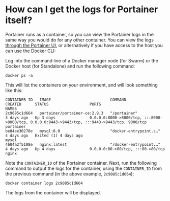# How can I get the logs for Portainer itself?

Portainer runs as a container, so you can view the Portainer logs in the same way you would do for any other container. You can view the logs [through the Portainer UI](../../user/docker/containers/logs.md), or alternatively if you have access to the host you can use the Docker CLI:

Log into the command line of a Docker manager node (for Swarm) or the Docker host (for Standalone) and run the following command:

```
docker ps -a
```

This will list the containers on your environment, and will look something like this:

```
CONTAINER ID   IMAGE                          COMMAND                  CREATED      STATUS                  PORTS                                                                                            NAMES
2c9085c1d664   portainer/portainer-ce:2.9.3   "/portainer"             3 days ago   Up 3 days               0.0.0.0:8000->8000/tcp, :::8000->8000/tcp, 0.0.0.0:9443->9443/tcp, :::9443->9443/tcp, 9000/tcp   portainer
be84ee30270e   mysql:8.0                      "docker-entrypoint.s…"   4 days ago   Exited (1) 4 days ago                                                                                                    mysql
4604a2f5108e   nginx:latest                   "/docker-entrypoint.…"   4 days ago   Up 4 days               0.0.0.0:80->80/tcp, :::80->80/tcp                                                                nginx
```

Note the `CONTAINER_ID` of the Portainer container. Next, run the following command to output the logs for the container, using the `CONTAINER_ID` from the previous command (in the above example, `2c9085c1d664`):

```
docker container logs 2c9085c1d664
```

The logs from the container will be displayed.
